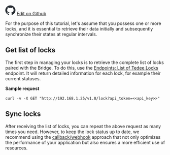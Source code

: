 ![](/assets/github-logo.svg "GitHub Logo") [Edit on Github](https://github.com/tedee-com/tedee-bridge-api/blob/master/howtos/get_and_sync_locks.md)

For the purpose of this tutorial, let's assume that you possess one or more locks, and it is essential to retrieve their data initially and subsequently synchronize their states at regular intervals.

## Get list of locks

The first step in managing your locks is to retrieve the complete list of locks paired with the Bridge. To do this, use the [Endpoints: List of Tedee Locks](/#tag/Lock/operation/getLockList) endpoint. It will return detailed information for each lock, for example their current statuses.

**Sample request**

    curl -v -X GET "http://192.168.1.25/v1.0/lock?api_token=<<api_key>>"

## Sync locks

After receiving the list of locks, you can repeat the above request as many times you need. However, to keep the lock status up to date, we recommend using the [callback/webhook](/#tag/About-webhooks) approach that not only optimizes the performance of your application but also ensures a more efficient use of resources.